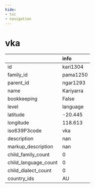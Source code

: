 ```yaml
---
hide:
- toc
- navigation
---
```

# vka
|                      | info      |
|:---------------------|:----------|
| id                   | kari1304  |
| family_id            | pama1250  |
| parent_id            | ngar1293  |
| name                 | Kariyarra |
| bookkeeping          | False     |
| level                | language  |
| latitude             | -20.445   |
| longitude            | 118.613   |
| iso639P3code         | vka       |
| description          | nan       |
| markup_description   | nan       |
| child_family_count   | 0         |
| child_language_count | 0         |
| child_dialect_count  | 0         |
| country_ids          | AU        |